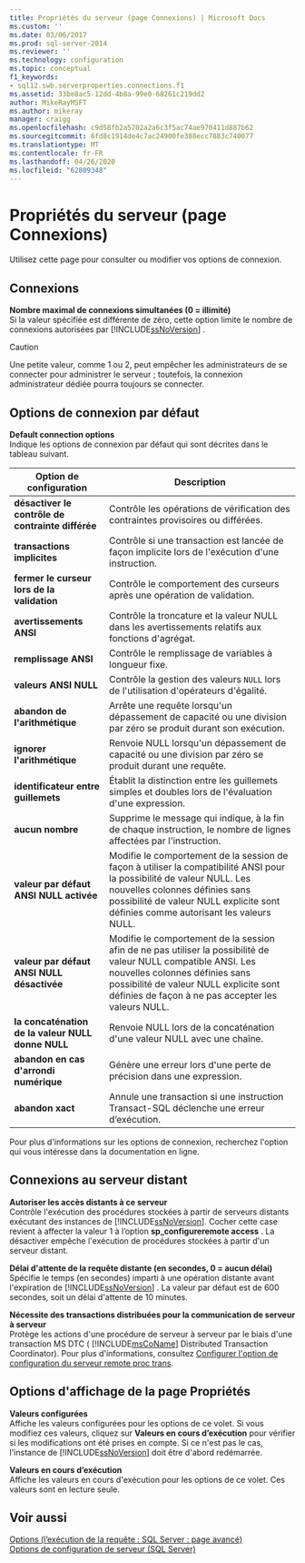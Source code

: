 ```yaml
---
title: Propriétés du serveur (page Connexions) | Microsoft Docs
ms.custom: ''
ms.date: 03/06/2017
ms.prod: sql-server-2014
ms.reviewer: ''
ms.technology: configuration
ms.topic: conceptual
f1_keywords:
- sql12.swb.serverproperties.connections.f1
ms.assetid: 33be8ac5-12dd-4b8a-99e0-68261c219dd2
author: MikeRayMSFT
ms.author: mikeray
manager: craigg
ms.openlocfilehash: c9d58fb2a5702a2a6c3f5ac74ae970411d887b62
ms.sourcegitcommit: 6fd8c1914de4c7ac24900fe388ecc7883c740077
ms.translationtype: MT
ms.contentlocale: fr-FR
ms.lasthandoff: 04/26/2020
ms.locfileid: "62809348"
---
```

# <a name="server-properties-connections-page"></a>Propriétés du serveur (page Connexions)
  Utilisez cette page pour consulter ou modifier vos options de connexion.  
  
## <a name="connections"></a>Connexions  
 **Nombre maximal de connexions simultanées (0 = illimité)**  
 Si la valeur spécifiée est différente de zéro, cette option limite le nombre de connexions autorisées par [!INCLUDE[ssNoVersion](../../includes/ssnoversion-md.md)] .  
  
> [!CAUTION]  
>  Une petite valeur, comme 1 ou 2, peut empêcher les administrateurs de se connecter pour administrer le serveur ; toutefois, la connexion administrateur dédiée pourra toujours se connecter.  
  
## <a name="default-connection-options"></a>Options de connexion par défaut  
 **Default connection options**  
 Indique les options de connexion par défaut qui sont décrites dans le tableau suivant.  
  
|Option de configuration|Description|  
|--------------------------|-----------------|  
|**désactiver le contrôle de contrainte différée**|Contrôle les opérations de vérification des contraintes provisoires ou différées.|  
|**transactions implicites**|Contrôle si une transaction est lancée de façon implicite lors de l'exécution d'une instruction.|  
|**fermer le curseur lors de la validation**|Contrôle le comportement des curseurs après une opération de validation.|  
|**avertissements ANSI**|Contrôle la troncature et la valeur NULL dans les avertissements relatifs aux fonctions d'agrégat.|  
|**remplissage ANSI**|Contrôle le remplissage de variables à longueur fixe.|  
|**valeurs ANSI NULL**|Contrôle la gestion des valeurs `NULL` lors de l'utilisation d'opérateurs d'égalité.|  
|**abandon de l'arithmétique**|Arrête une requête lorsqu'un dépassement de capacité ou une division par zéro se produit durant son exécution.|  
|**ignorer l'arithmétique**|Renvoie NULL lorsqu'un dépassement de capacité ou une division par zéro se produit durant une requête.|  
|**identificateur entre guillemets**|Établit la distinction entre les guillemets simples et doubles lors de l'évaluation d'une expression.|  
|**aucun nombre**|Supprime le message qui indique, à la fin de chaque instruction, le nombre de lignes affectées par l'instruction.|  
|**valeur par défaut ANSI NULL activée**|Modifie le comportement de la session de façon à utiliser la compatibilité ANSI pour la possibilité de valeur NULL. Les nouvelles colonnes définies sans possibilité de valeur NULL explicite sont définies comme autorisant les valeurs NULL.|  
|**valeur par défaut ANSI NULL désactivée**|Modifie le comportement de la session afin de ne pas utiliser la possibilité de valeur NULL compatible ANSI. Les nouvelles colonnes définies sans possibilité de valeur NULL explicite sont définies de façon à ne pas accepter les valeurs NULL.|  
|**la concaténation de la valeur NULL donne NULL**|Renvoie NULL lors de la concaténation d'une valeur NULL avec une chaîne.|  
|**abandon en cas d'arrondi numérique**|Génère une erreur lors d'une perte de précision dans une expression.|  
|**abandon xact**|Annule une transaction si une instruction Transact-SQL déclenche une erreur d’exécution.|  
  
 Pour plus d'informations sur les options de connexion, recherchez l'option qui vous intéresse dans la documentation en ligne.  
  
## <a name="remote-server-connections"></a>Connexions au serveur distant  
 **Autoriser les accès distants à ce serveur**  
 Contrôle l'exécution des procédures stockées à partir de serveurs distants exécutant des instances de [!INCLUDE[ssNoVersion](../../includes/ssnoversion-md.md)]. Cocher cette case revient à affecter la valeur 1 à l’option **sp_configureremote access** . La désactiver empêche l'exécution de procédures stockées à partir d'un serveur distant.  
  
 **Délai d'attente de la requête distante (en secondes, 0 = aucun délai)**  
 Spécifie le temps (en secondes) imparti à une opération distante avant l'expiration de [!INCLUDE[ssNoVersion](../../includes/ssnoversion-md.md)] . La valeur par défaut est de 600 secondes, soit un délai d'attente de 10 minutes.  
  
 **Nécessite des transactions distribuées pour la communication de serveur à serveur**  
 Protège les actions d'une procédure de serveur à serveur par le biais d'une transaction MS DTC ( [!INCLUDE[msCoName](../../includes/msconame-md.md)] Distributed Transaction Coordinator). Pour plus d'informations, consultez [Configurer l'option de configuration du serveur remote proc trans](configure-the-remote-proc-trans-server-configuration-option.md).  
  
## <a name="property-page-display-options"></a>Options d'affichage de la page Propriétés  
 **Valeurs configurées**  
 Affiche les valeurs configurées pour les options de ce volet. Si vous modifiez ces valeurs, cliquez sur **Valeurs en cours d’exécution** pour vérifier si les modifications ont été prises en compte. Si ce n'est pas le cas, l'instance de [!INCLUDE[ssNoVersion](../../includes/ssnoversion-md.md)] doit être d'abord redémarrée.  
  
 **Valeurs en cours d’exécution**  
 Affiche les valeurs en cours d'exécution pour les options de ce volet. Ces valeurs sont en lecture seule.  
  
## <a name="see-also"></a>Voir aussi  
 [Options &#40;l’exécution de la requête : SQL Server : page avancé&#41;](../options-query-execution-sql-server-advanced-page.md)   
 [Options de configuration de serveur &#40;SQL Server&#41;](server-configuration-options-sql-server.md)  
  
  
